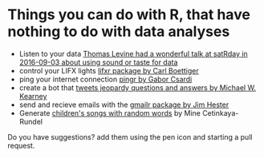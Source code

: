 
# Things you can do with R, that have nothing to do with data analyses


- Listen to your data  [Thomas Levine had a wonderful talk at satRday in 2016-09-03 about using sound or taste for data](https://thomaslevine.com/!/data-music/live-music-synthesis-in-r/)
- control your LIFX lights [lifxr package by Carl Boettiger](https://github.com/cboettig/lifxr)
- ping your internet connection [pingr by Gabor Csardi](https://github.com/gaborcsardi/pingr)
- create a bot that [tweets jeopardy questions and answers by Michael W. Kearney](https://github.com/mkearney/jeopboty)
- send and recieve emails with the [gmailr package by Jim Hester](https://github.com/jimhester/gmailr)
- Generate [children's songs with random words](https://github.com/mine-cetinkaya-rundel/lullabyr) by Mine Cetinkaya-Rundel


Do you have suggestions? add them using the pen icon and starting a pull request.
